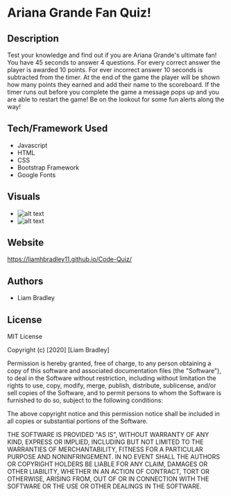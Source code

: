 # Ariana Grande Fan Quiz!


## **Description**

Test your knowledge and find out if you are Ariana Grande's ultimate fan!  You have 45 seconds to answer 4 questions.  For every correct answer the player is awarded 10 points.  For ever incorrect answer 10 seconds is subtracted from the timer.  At the end of the game the player will be shown how many points they earned and add their name to the scoreboard.  If the timer runs out before you complete the game a message pops up and you are able to restart the game!  Be on the lookout for some fun alerts along the way!

## **Tech/Framework Used**

* Javascript
* HTML
* CSS
* Bootstrap Framework
* Google Fonts

## **Visuals**
* ![alt text](https://i.paste.pics/2972eb62ce68f93669ad3797cc7eeb38.png)
* ![alt text](https://i.paste.pics/9cf5ee63fa3d3f7f7022ca139f8619e3.png)

## **Website**

 https://liamhbradley11.github.io/Code-Quiz/

## **Authors**

* Liam Bradley

## **License** 

MIT License

Copyright (c) [2020] [Liam Bradley]

Permission is hereby granted, free of charge, to any person obtaining a copy
of this software and associated documentation files (the "Software"), to deal
in the Software without restriction, including without limitation the rights
to use, copy, modify, merge, publish, distribute, sublicense, and/or sell
copies of the Software, and to permit persons to whom the Software is
furnished to do so, subject to the following conditions:

The above copyright notice and this permission notice shall be included in all
copies or substantial portions of the Software.

THE SOFTWARE IS PROVIDED "AS IS", WITHOUT WARRANTY OF ANY KIND, EXPRESS OR
IMPLIED, INCLUDING BUT NOT LIMITED TO THE WARRANTIES OF MERCHANTABILITY,
FITNESS FOR A PARTICULAR PURPOSE AND NONINFRINGEMENT. IN NO EVENT SHALL THE
AUTHORS OR COPYRIGHT HOLDERS BE LIABLE FOR ANY CLAIM, DAMAGES OR OTHER
LIABILITY, WHETHER IN AN ACTION OF CONTRACT, TORT OR OTHERWISE, ARISING FROM,
OUT OF OR IN CONNECTION WITH THE SOFTWARE OR THE USE OR OTHER DEALINGS IN THE
SOFTWARE.